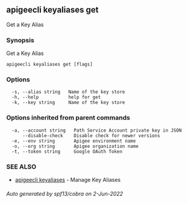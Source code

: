 ## apigeecli keyaliases get

Get a Key Alias

### Synopsis

Get a Key Alias

```
apigeecli keyaliases get [flags]
```

### Options

```
  -s, --alias string   Name of the key store
  -h, --help           help for get
  -k, --key string     Name of the key store
```

### Options inherited from parent commands

```
  -a, --account string   Path Service Account private key in JSON
      --disable-check    Disable check for newer versions
  -e, --env string       Apigee environment name
  -o, --org string       Apigee organization name
  -t, --token string     Google OAuth Token
```

### SEE ALSO

* [apigeecli keyaliases](apigeecli_keyaliases.md)	 - Manage Key Aliases

###### Auto generated by spf13/cobra on 2-Jun-2022
